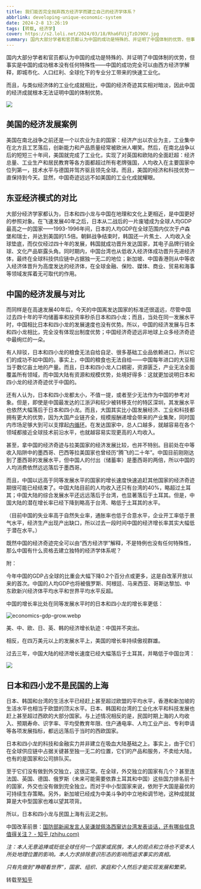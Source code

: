 ```yaml
---
title: 我们能否完全抛弃西方经济学而建立自己的经济学体系？
abbrlink: developing-unique-economic-system
date: 2024-2-8 13:26:19
tags: [转载, 经济学]
cover: https://s2.loli.net/2024/03/18/Rha6FU1jTzDJ9OV.jpg
summary: 国内大部分学者和官员都认为中国的成功是特殊的、并证明了中国体制的优势，但事实是中国的成功根本没有任何特殊性——中国的成功完全可以由西方经济学解释，即城市化、人口红利、全球化下的专业分工带来的快速工业化
---
```


国内大部分学者和官员都认为中国的成功是特殊的、并证明了中国体制的优势，但事实是中国的成功根本没有任何特殊性——中国的成功完全可以由西方经济学解释，即城市化、人口红利、全球化下的专业分工带来的快速工业化。

而且，与类似经济体的工业化成就相比，中国的经济奇迹其实相对暗淡，因此中国的经济成就根本无法证明中国的体制优势。

![](https://s2.loli.net/2024/03/18/Rha6FU1jTzDJ9OV.jpg)

## 美国的经济发展案例

美国在南北战争之前还是一个以农业为主的国家：经济产出以农业为主，工业集中在北方且工艺落后，创新能力和产品质量经常被欧洲人嘲笑。然后，在南北战争以后的短短三十年间，美国就完成了工业化，实现了对英国和欧陆的全面赶超：经济总量、工业生产和居民教育等各方面都超过所有老牌强国，人均收入在主要国家中位列第一，技术水平与德国并驾齐驱且领先全球。而且，美国的经济和科技优势一直保持到今天。显然，中国奇迹远远不如美国的工业化成就耀眼。

## 东亚经济模式的对比

大部分经济学家都认为，日本和四小龙与中国在地理和文化上更相近，是中国更好的参照对象。在飞速发展40年之后，日本从二战后的一片废墟成为全球人均GDP最高之一的国家——1993-1996年间，日本的人均GDP在全球范围内仅次于卢森堡和瑞士，并达到美国的1.5倍。朝鲜战争结束时，韩国还一片焦土、人均收入全球垫底，而仅仅经过四十年的发展，韩国就成功晋升发达国家，其电子品牌行销全球、文化产品崭露头角。同时期内，中国台湾也从低收入经济体成功晋升先进经济体，最终在全球科技供应链中占据独一无二的地位；新加坡、中国香港则从中等收入经济体晋升为高度发达的经济体，在全球金融、保险、媒体、商业、贸易和海事等领域发挥着无可取代的作用。

## 中国的经济发展与对比

而同样是在高速发展40年后，今天的中国离发达国家的标准还很遥远，尽管中国过去四十年的平均储蓄率和投资率秒杀日本和四小龙；而且，当处在同一发展水平时，中国相比日本和四小龙的发展速度也没有优势。所以，中国的经济发展与日本和四小龙相比，完全没有体现出制度优势；中国经济奇迹远非地球上众多经济奇迹中最绚烂的一朵。

有人辩驳，日本和四小龙的粮食无法自给自足、很多基础工业品依赖进口，所以它们的成功不如中国的。事实上，中国的粮食也无法自给——中国每年进口的大豆相当于数亿亩土地的产量。而且，日本和四小龙人口稠密，资源匮乏，产业无法全面覆盖所有领域，而中国大陆有资源和规模优势，处境好得多：这就更加说明日本和四小龙的经济奇迹优于中国的。

还有人认为，日本和四小龙都太小，不值一提，或者至少无法作为中国的参考对象。但是，即使是中国最发达的江浙沪和较少被转移支付的特区深圳，其发展水平也依然大幅落后于日本和四小龙。而且，大国其实比小国发展经济、工业和科技都拥有更大的优势，因为大国产业链齐全，规模报酬递增会带来的产业集聚，同时国内市场足够大到可以支撑起[内循环](https://www.zhihu.com/search?q=内循环&search_source=Entity&hybrid_search_source=Entity&hybrid_search_extra={"sourceType"%3A"answer"%2C"sourceId"%3A2767089596})。在发达国家中，总人口越多，就越容易在各个领域都接近全球技术前沿水平，也就越容易实现更高的人均收入。

甚至，拿中国的经济奇迹与拉美国家的经济发展比较，也并不特别。目前处在中等收入陷阱中的墨西哥、巴西等拉美国家也曾经历“腾飞的二十年”。中国目前刚刚达到了墨西哥的发展水平，但中国人的付出（储蓄率）是墨西哥的两倍，所以中国的人均消费依然远远落后于墨西哥。

而且，中国以远高于同等发展水平的国家的增长速度快速追赶其他国家的经济奇迹期很可能已经结束了。中国大陆目前的人均收入还只有台湾的40%，略超过土耳其；中国大陆的综合发展水平还远远落后于台湾，也显著落后于土耳其。但是，中国大陆的潜在增长率已经下降到略高于台湾、略低于土耳其的水平。

（目前中国的失业率高于自然失业率，通胀率也低于合意水平，企业开工率低于景气水平，经济生产出现产出缺口，所以过去一段时间中国的经济增长率其实大幅低于潜在水平。）

既然中国的经济奇迹完全可以由“西方经济学”解释，不是特例也没有任何特殊性，那么中国有什么资格去建立独特的经济学体系呢？

附：

今年中国的GDP占全球的比重会大幅下降0.2个百分点或更多，这是自改革开放以来的首次。中国的人均GDP也将被俄罗斯、阿根廷、马来西亚、哥斯达黎加、中东欧新兴经济体平均水平和世界平均水平反超。

中国的增长率比处在同等发展水平时的日本和四小龙的增长率更低：

![economics-gdp-grow.webp](https://s2.loli.net/2024/03/18/5ICQqVe6v3fTaWR.webp)

美、中、欧、日、英、韩的经济增长轨迹：中国并不突出。

相反，在四万美元以上的发展水平上，美国的增长率持续傲视群雄。

过去三年，中国大陆的经济增长速度已经大幅落后于土耳其，并略低于中国台湾：

![](https://s2.loli.net/2024/03/18/W5NJ7uE3xXopcwI.webp)

## 日本和四小龙不是民国的上海

日本、韩国和台湾的生活水平已经赶上甚至超过欧盟的平均水平，香港和新加坡的生活水平也相当于欧盟的顶尖水平。日本、韩国和台湾的工业化水平和科技发展也赶上甚至超过西欧的大部分国家。与上述情况相反的是，民国时期上海的人均收入、预期寿命、识字率、平均受教育年限、住户通电率、人均工业产出、专利申请等各项发展指标，都远远落后于当时的西欧国家。

日本和四小龙的科技和金融实力并非建立在吸血大陆基础之上。事实上，由于它们在全球供应链中占据关键甚至独一无二的位置，它们的产品和服务，不卖给大陆，也有的是国家和公司排队买。

至于它们没有做到外交独立，这很正常。在全球，外交独立的国家有几个？甚至连法国、英国、德国、俄罗斯（未来可能需要依靠土耳其和中国）这些国力排名前十的国家，外交也没有做到完全独立。而对于中小型国家来说，依附于大国是最优的可持续生存策略。另外，新加坡已经成为中美斗争的中立地和调节地，这种成就就算是大中型国家也难以望其项背。

所以，日本和四小龙与民国上海有云泥之别。

中国改革前景：[国防部新闻发言人吴谦就佩洛西窜访台湾发表谈话，还有哪些信息值得关注？ - 知乎 (zhihu.com)](https://www.zhihu.com/question/546650263/answer/2606751701)

_注：本人无意追捧或贬低全球任何一个国家或民族，本人的观点和立场也不受本人所处地理位置的影响。本人力求排除意识形态的影响而追求事实的真相。_

_只有先做到“睁眼看世界”，国家、组织、家庭和个人然后才能实现发展和繁荣。_

转载至[知乎](https://www.zhihu.com/question/560633294/answer/)

